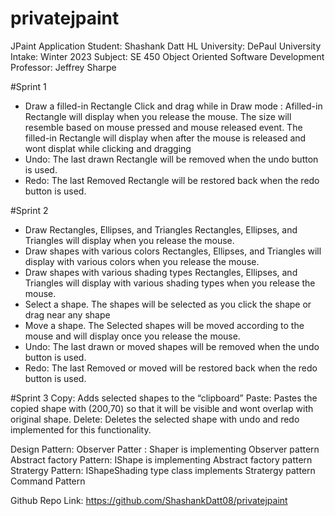 # privatejpaint
JPaint Application
Student: Shashank Datt HL 
University: DePaul University
Intake: Winter 2023
Subject: SE 450 Object Oriented Software Development 
Professor: Jeffrey Sharpe  

#Sprint 1
- Draw a filled-in Rectangle
  Click and drag while in Draw mode :
    Afilled-in Rectangle will display when you release the mouse. 
    The size will resemble based on mouse pressed and mouse released event.
    The filled-in Rectangle will display when after the mouse is released and wont displat while clicking and dragging
- Undo:
    The last drawn Rectangle will be removed when the undo button is used.
- Redo:
     The last Removed Rectangle will be restored back when the redo button is used.

#Sprint 2
- Draw Rectangles, Ellipses, and Triangles
   Rectangles, Ellipses, and Triangles will display when you release the mouse.
- Draw shapes with various colors
   Rectangles, Ellipses, and Triangles will display with various colors when you release the mouse.
- Draw shapes with various shading types
   Rectangles, Ellipses, and Triangles will display with various shading types when you release the mouse.
- Select a shape. 
   The shapes will be selected as you click the shape or drag near any shape
- Move a shape.
   The Selected shapes will be moved according to the mouse and will display once you release the mouse.
- Undo:
    The last drawn or moved shapes will be removed when the undo button is used.
- Redo:
     The last Removed or moved will be restored back when the redo button is used.
     
#Sprint 3
 Copy:
  Adds selected shapes to the “clipboard”
 Paste:
  Pastes the copied shape with (200,70) so that it will be visible and wont overlap with original shape.
 Delete:
  Deletes the selected shape with undo and redo implemented for this functionality.

Design Pattern:
  Observer Patter : Shaper is implementing Observer pattern 
  Abstract factory Pattern: IShape is implementing Abstract factory pattern
  Stratergy Pattern: IShapeShading type class implements Stratergy pattern
  Command Pattern
     
Github Repo Link:
https://github.com/ShashankDatt08/privatejpaint
